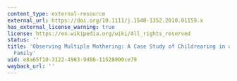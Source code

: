 ```yaml
---
content_type: external-resource
external_url: https://doi.org/10.1111/j.1548-1352.2010.01159.x
has_external_license_warning: true
license: https://en.wikipedia.org/wiki/All_rights_reserved
status: ''
title: 'Observing Multiple Mothering: A Case Study of Childrearing in a U.S. Lesbian-Led
  Family'
uid: e8a65f10-3122-4983-9d86-11528000ce79
wayback_url: ''
---
```

